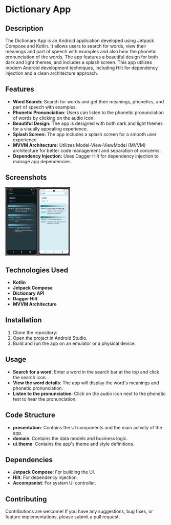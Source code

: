 # Dictionary App

## Description

The Dictionary App is an Android application developed using Jetpack Compose and Kotlin. It allows users to search for words, view their meanings and part of speech with examples and also hear the phonetic pronunciation of the words. The app features a beautiful design for both dark and light themes, and includes a splash screen. This app utilizes modern Android development techniques, including Hilt for dependency injection and a clean architecture approach.

## Features

- **Word Search:** Search for words and get their meanings, phonetics, and part of speech with examples.
- **Phonetic Pronunciation**: Users can listen to the phonetic pronunciation of words by clicking on the audio icon.
- **Beautiful Design:** The app is designed with both dark and light themes for a visually appealing experience.
- **Splash Screen:** The app includes a splash screen for a smooth user experience.
- **MVVM Architecture:** Utilizes Model-View-ViewModel (MVVM) architecture for better code management and separation of concerns.
- **Dependency Injection:** Uses Dagger Hilt for dependency injection to manage app dependencies.

## Screenshots

<img  align="left" src="dark_theme.png" width="20%" height="20%">
<img src="light_theme.png" width="20%" height="20%">

## Technologies Used

- **Kotlin**
- **Jetpack Compose**
- **Dictionary API**
- **Dagger Hilt**
- **MVVM Architecture**

## Installation

1. Clone the repository:
2. Open the project in Android Studio.
3. Build and run the app on an emulator or a physical device.

## Usage

- **Search for a word**: Enter a word in the search bar at the top and click the search icon.
- **View the word details**: The app will display the word's meanings and phonetic pronunciation.
- **Listen to the pronunciation**: Click on the audio icon next to the phonetic text to hear the pronunciation.

## Code Structure

- **presentation**: Contains the UI components and the main activity of the app.
- **domain**: Contains the data models and business logic.
- **ui.theme**: Contains the app's theme and style definitions.

## Dependencies

- **Jetpack Compose**: For building the UI.
- **Hilt**: For dependency injection.
- **Accompanist**: For system UI controller.

## Contributing

Contributions are welcome! If you have any suggestions, bug fixes, or feature implementations, please submit a pull request.

